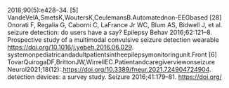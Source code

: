 2018;90(5):e428–34.
[5] VandeVelA,SmetsK,WoutersK,CeulemansB.Automatednon-EEGbased
[28] Onorati F, Regalia G, Caborni C, LaFrance Jr WC, Blum AS, Bidwell J, et al.
seizure detection: do users have a say? Epilepsy Behav 2016;62:121–8.
Prospective study of a multimodal convulsive seizure detection wearable
https://doi.org/10.1016/j.yebeh.2016.06.029.
systemonpediatricandadultpatientsintheepilepsymonitoringunit.Front
[6] TovarQuirogaDF,BrittonJW,WirrellEC.Patientandcaregiverviewonseizure
Neurol2021;18(12):.https://doi.org/10.3389/fneur.2021.724904724904.
detection devices: a survey study. Seizure 2016;41:179–81. https://doi.org/